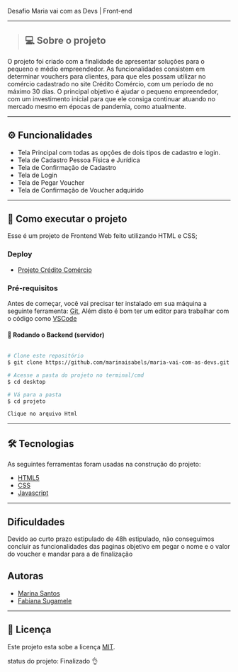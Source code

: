 
Desafio Maria vai com as Devs | Front-end
_____
>## 💻  Sobre o projeto
O projeto foi criado com a finalidade de apresentar soluções para o pequeno e médio empreendedor. As funcionalidades consistem em determinar vouchers para clientes, para 
 que eles possam utilizar no comércio cadastrado no site Crédito Comércio, com um período de no máximo 30 dias. O principal objetivo é ajudar o pequeno empreendedor, com um 
 investimento inicial para que ele consiga continuar atuando no mercado mesmo em épocas de pandemia, como atualmente.

---

## ⚙️ Funcionalidades

- Tela Principal com todas as opções de dois tipos de cadastro e login.
- Tela de Cadastro Pessoa Física e Jurídica
- Tela de Confirmação de Cadastro
- Tela de Login
- Tela de Pegar Voucher
- Tela de Confirmação de Voucher adquirido
---

## 🚀 Como executar o projeto

Esse é um projeto de Frontend Web feito utilizando HTML e CSS; 


### Deploy

- [Projeto Crédito Comércio](https://creditocomercio.netlify.app/)


### Pré-requisitos

Antes de começar, você vai precisar ter instalado em sua máquina a seguinte ferramenta:
[Git](https://git-scm.com),
Além disto é bom ter um editor para trabalhar com o código como [VSCode](https://code.visualstudio.com/)


#### 🎲 Rodando o Backend (servidor)

```bash

# Clone este repositório
$ git clone https://github.com/marinaisabels/maria-vai-com-as-devs.git

# Acesse a pasta do projeto no terminal/cmd
$ cd desktop

# Vá para a pasta 
$ cd projeto

Clique no arquivo Html
```
---


## 🛠 Tecnologias

As seguintes ferramentas foram usadas na construção do projeto:

 - [HTML5](https://www.w3schools.com/html/)
 - [CSS](https://www.w3schools.com/css/)
 - [ Javascript](https://www.javascript.com/)
---

## Dificuldades 
Devido ao curto prazo estipulado de 48h estipulado, não conseguimos concluir as funcionalidades das paginas  objetivo em pegar o nome e o valor do voucher e mandar para a de finalização


## Autoras

- [Marina Santos](https://www.linkedin.com/in/marinaisabel/)
- [Fabiana Sugamele](https://www.linkedin.com/in/fabianalimasugamele/)
---

## 📝 Licença

Este projeto esta sobe a licença [MIT](./LICENSE).

status do projeto: Finalizado 👌

    
